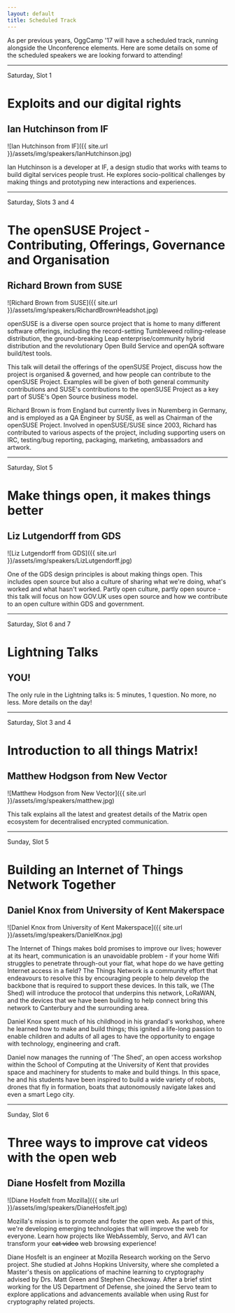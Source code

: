 ```yaml
---
layout: default
title: Scheduled Track
---
```

As per previous years, OggCamp '17 will have a scheduled track, running alongside the Unconference elements. 
Here are some details on some of the scheduled speakers we are looking forward to attending!

---
Saturday, Slot 1

# Exploits and our digital rights
## Ian Hutchinson from IF
![Ian Hutchinson from IF]({{ site.url }}/assets/img/speakers/IanHutchinson.jpg)

Ian Hutchinson is a developer at IF, a design studio that works with teams to build digital services people trust. He explores socio-political challenges by making things and prototyping new interactions and experiences.

---
Saturday, Slots 3 and 4

# The openSUSE Project - Contributing, Offerings, Governance and Organisation
## Richard Brown from SUSE
![Richard Brown from SUSE]({{ site.url }}/assets/img/speakers/RichardBrownHeadshot.jpg)

openSUSE is a diverse open source project that is home to many different software offerings,
including the record-setting Tumbleweed rolling-release distribution, the ground-breaking Leap
enterprise/community hybrid distribution and the revolutionary Open Build Service and openQA software
build/test tools.

This talk will detail the offerings of the openSUSE Project, discuss how the project is organised & governed,
and how people can contribute to the openSUSE Project. Examples will be given of both general community
contributions and SUSE's contributions to the openSUSE Project as a key part of SUSE's Open Source business
model.

Richard Brown is from England but currently lives in Nuremberg in Germany, and is employed as a QA Engineer by
SUSE, as well as Chairman of the openSUSE Project. Involved in openSUSE/SUSE since 2003, Richard has
contributed to various aspects of the project, including supporting users on IRC, testing/bug reporting,
packaging, marketing, ambassadors and artwork.

---
Saturday, Slot 5

# Make things open, it makes things better
## Liz Lutgendorff from GDS
![Liz Lutgendorff from GDS]({{ site.url }}/assets/img/speakers/LizLutgendorff.jpg)

One of the GDS design principles is about making things open. This includes open source 
but also a culture of sharing what we're doing, what's worked and what hasn't worked. Partly 
open culture, partly open source - this talk will focus on how GOV.UK uses open source and 
how we contribute to an open culture within GDS and government.

---
Saturday, Slot 6 and 7

# Lightning Talks
## YOU!

The only rule in the Lightning talks is: 5 minutes, 1 question. No more, no less. More details on the day!

---
Saturday, Slot 3 and 4

# Introduction to all things Matrix!
## Matthew Hodgson from New Vector
![Matthew Hodgson from New Vector]({{ site.url }}/assets/img/speakers/matthew.jpg)

This talk explains all the latest and greatest details of the Matrix open ecosystem for decentralised encrypted communication.

---
Sunday, Slot 5

# Building an Internet of Things Network Together
## Daniel Knox from University of Kent Makerspace
![Daniel Knox from University of Kent Makerspace]({{ site.url }}/assets/img/speakers/DanielKnox.jpg)

The Internet of Things makes bold promises to improve our lives; however at its heart, communication is an unavoidable problem - if your home Wifi struggles to penetrate through-out your flat, what hope do we have getting Internet access in a field? The Things Network is a community effort that endeavours to resolve this by encouraging people to help develop the backbone that is required to support these devices. In this talk, we (The Shed) will introduce the protocol that underpins this network, LoRaWAN, and the devices that we have been building to help connect bring this network to Canterbury and the surrounding area.

Daniel Knox spent much of his childhood in his grandad's workshop, where he learned how to make and build things; this ignited a life-long passion to enable children and adults of all ages to have the opportunity to engage with technology, engineering and craft.

Daniel now manages the running of 'The Shed', an open access workshop within the School of Computing at the University of Kent that provides space and machinery for students to make and build things. In this space, he and his students have been inspired to build a wide variety of robots, drones that fly in formation, boats that autonomously navigate lakes and even a smart Lego city.

---
Sunday, Slot 6

# Three ways to improve cat videos with the open web
## Diane Hosfelt from Mozilla
![Diane Hosfelt from Mozilla]({{ site.url }}/assets/img/speakers/DianeHosfelt.jpg)

Mozilla's mission is to promote and foster the open web. As part of this, we're developing emerging technologies that will improve the web for everyone. Learn how projects like WebAssembly, Servo, and AV1 can transform your ~~cat video~~ web browsing experience!

Diane Hosfelt is an engineer at Mozilla Research working on the Servo project. She studied at Johns Hopkins University, where she completed a Master's thesis on applications of machine learning to cryptography advised by Drs. Matt Green and Stephen Checkoway. After a brief stint working for the US Department of Defense, she joined the Servo team to explore applications and advancements available when using Rust for cryptography related projects.
